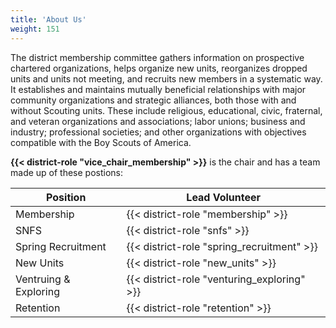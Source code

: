 ```yaml
---
title: 'About Us'
weight: 151
---
```


The district membership committee gathers information on prospective chartered organizations, helps organize new units, reorganizes dropped units and units not meeting, and recruits new members in a systematic way. It establishes and maintains mutually beneficial relationships with major community organizations and strategic alliances, both those with and without Scouting units. These include religious, educational, civic, fraternal, and veteran organizations and associations; labor unions; business and industry; professional societies; and other organizations with objectives compatible with the Boy Scouts of America.

__{{< district-role "vice_chair_membership" >}}__ is the chair and has a team made up of these postions:

| Position              | Lead Volunteer                              |
|-----------------------|---------------------------------------------|
| Membership            | {{< district-role "membership" >}}          |
| SNFS                  | {{< district-role "snfs" >}}                |
| Spring Recruitment    | {{< district-role "spring_recruitment" >}}  |
| New Units             | {{< district-role "new_units" >}}           |
| Ventruing & Exploring | {{< district-role "venturing_exploring" >}} |
| Retention             | {{< district-role "retention" >}}           |
